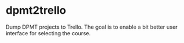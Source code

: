 # dpmt2trello
Dump DPMT projects to Trello. The goal is to enable a bit better user interface for selecting the course. 
